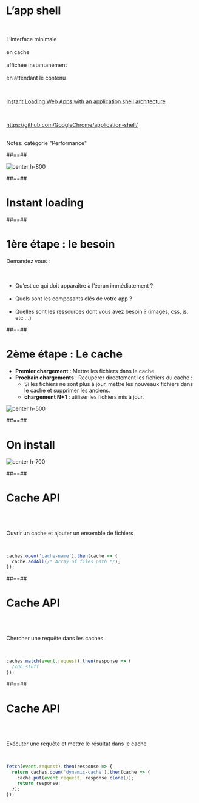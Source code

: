 # L’app shell

<br>
<p class="center">
L’interface minimale<br><br>
en cache<br><br>
affichée instantanément<br><br>
en attendant le contenu<br>
</p>

<br>

[Instant Loading Web Apps with an application shell architecture](https://medium.com/google-developers/instant-loading-web-apps-with-an-application-shell-architecture-7c0c2f10c73#.9zdkbt2ww)

<!-- .element: class="center" -->
<br>

https://github.com/GoogleChrome/application-shell/

<!-- .element: class="center" -->

<br>
Notes: catégorie "Performance"

##==##

![center h-800](./assets/images/app_shell.png)

##==##

<!-- .slide: data-background="./assets/images/polaroid.png" class="transition transition" -->

# Instant loading

##==##

# 1ère étape : le besoin

Demandez vous :
<br><br><br>

- Qu’est ce qui doit apparaître à l’écran immédiatement ?
  <br><br>
- Quels sont les composants clés de votre app ?
  <br><br>
- Quelles sont les ressources dont vous avez besoin ? (images, css, js, etc …)

##==##

# 2ème étape : Le cache

- **Premier chargement** : Mettre les fichiers dans le cache.
- **Prochain chargements** : Recupérer directement les fichiers du cache :
  - Si les fichiers ne sont plus à jour, mettre les nouveaux fichiers dans le cache et supprimer les anciens.
  - **chargement N+1** : utiliser les fichiers mis à jour.

![center h-500](./assets/images/minifig.png)

##==##

# On install

![center h-700](./assets/images/sw_install.png)

##==##

<!-- .slide: class="with-code" -->

# Cache API

<br><br>

Ouvrir un cache et ajouter un ensemble de fichiers

<!-- .element: class="center" -->

<br>

```javascript
caches.open('cache-name').then(cache => {
  cache.addAll(/* Array of files path */);
});
```

<!-- .element: class="big-code" -->

##==##

<!-- .slide: class="with-code" -->

# Cache API

<br><br>

Chercher une requête dans les caches

<!-- .element: class="center" -->

<br>

```javascript
caches.match(event.request).then(response => {
  //Do stuff
});
```

<!-- .element: class="big-code" -->

##==##

<!-- .slide: class="with-code" -->

# Cache API

<br><br>

Exécuter une requête et mettre le résultat dans le cache

<!-- .element: class="center" -->

<br>

```javascript
fetch(event.request).then(response => {
  return caches.open('dynamic-cache').then(cache => {
    cache.put(event.request, response.clone());
    return response;
  });
});
```

<!-- .element: class="big-code" -->
